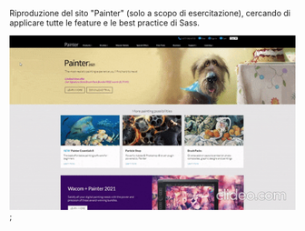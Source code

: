 Riproduzione del sito "Painter" (solo a scopo di esercitazione), cercando di applicare tutte le feature e le best practice di Sass.

![](gif.gif);
